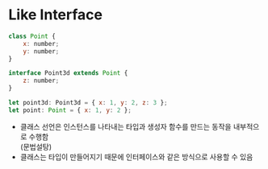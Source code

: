 # Like Interface

```javascript
class Point {
    x: number;
    y: number;
}

interface Point3d extends Point {
    z: number;
}

let point3d: Point3d = { x: 1, y: 2, z: 3 };
let point: Point = { x: 1, y: 2 };
```
- 클래스 선언은 인스턴스를 나타내는 타입과 생성자 함수를 만드는 동작을 내부적으로 수행함  
  (문법설탕)
- 클래스는 타입이 만들어지기 때문에 인터페이스와 같은 방식으로 사용할 수 있음

